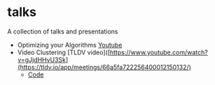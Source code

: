 # talks
A collection of talks and presentations
* Optimizing your Algorithms [Youtube](https://www.youtube.com/watch?v=gJjdHHvU3Sk)
* Video Clustering [TLDV video]([https://www.youtube.com/watch?v=gJjdHHvU3Sk](https://tldv.io/app/meetings/66a5fa722256400012150132/)
  * [Code](https://github.com/wajihullahbaig/video_clustering)



